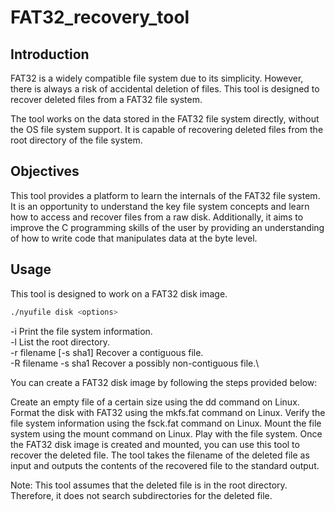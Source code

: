 # FAT32_recovery_tool

## Introduction
FAT32 is a widely compatible file system due to its simplicity. However, there is always a risk of accidental deletion of files. This tool is designed to recover deleted files from a FAT32 file system.

The tool works on the data stored in the FAT32 file system directly, without the OS file system support. It is capable of recovering deleted files from the root directory of the file system.

## Objectives
This tool provides a platform to learn the internals of the FAT32 file system. It is an opportunity to understand the key file system concepts and learn how to access and recover files from a raw disk. Additionally, it aims to improve the C programming skills of the user by providing an understanding of how to write code that manipulates data at the byte level.

## Usage
This tool is designed to work on a FAT32 disk image. 
```bash
./nyufile disk <options>
```
-i                     Print the file system information.\
-l                     List the root directory.\
-r filename [-s sha1]  Recover a contiguous file.\
-R filename -s sha1    Recover a possibly non-contiguous file.\


You can create a FAT32 disk image by following the steps provided below:

Create an empty file of a certain size using the dd command on Linux.
Format the disk with FAT32 using the mkfs.fat command on Linux.
Verify the file system information using the fsck.fat command on Linux.
Mount the file system using the mount command on Linux.
Play with the file system.
Once the FAT32 disk image is created and mounted, you can use this tool to recover the deleted file. The tool takes the filename of the deleted file as input and outputs the contents of the recovered file to the standard output.

Note: This tool assumes that the deleted file is in the root directory. Therefore, it does not search subdirectories for the deleted file.